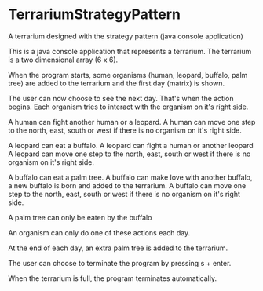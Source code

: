 # TerrariumStrategyPattern
A terrarium designed with the strategy pattern (java console application)

This is a java console application that represents a terrarium. The terrarium is a two dimensional array (6 x 6).

When the program starts, some organisms (human, leopard, buffalo, palm tree) are added to the terrarium and the first day (matrix) is shown.

The user can now choose to see the next day. That's when the action begins.
Each organism tries to interact with the organism on it's right side.

A human can fight another human or a leopard.
A human can move one step to the north, east, south or west if there is no organism on it's right side.

A leopard can eat a buffalo.
A leopard can fight a human or another leopard
A leopard can move one step to the north, east, south or west if there is no organism on it's right side.

A buffalo can eat a palm tree.
A buffalo can make love with another buffalo, a new buffalo is born and added to the terrarium.
A buffalo can move one step to the north, east, south or west if there is no organism on it's right side.

A palm tree can only be eaten by the buffalo

An organism can only do one of these actions each day.

At the end of each day, an extra palm tree is added to the terrarium.

The user can choose to terminate the program by pressing s + enter.

When the terrarium is full, the program terminates automatically.
